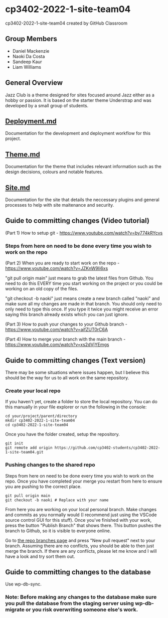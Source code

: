 # cp3402-2022-1-site-team04
cp3402-2022-1-site-team04 created by GitHub Classroom

## Group Members 
- Daniel Mackenzie
- Naoki Da Costa
- Sandeep Kaur
- Liam Williams

## General Overview
Jazz Club is a theme designed for sites focused around Jazz either as a hobby or passion. It is based on the starter theme Understrap and was developed by a small group of students.

## [Deployment.md]([url](https://github.com/cp3402-students/cp3402-2022-1-site-team04/blob/main/deployment.md))
Documentation for the development and deployment workflow for this project.

## [Theme.md]([url](https://github.com/cp3402-students/cp3402-2022-1-site-team04/blob/main/theme.md))
Documentation for the theme that includes relevant information such as the design decisions, colours and notable features.

## [Site.md]([url](https://github.com/cp3402-students/cp3402-2022-1-site-team04/blob/main/site.md))
Documentation for the site that details the neccessary plugins and general processes to help with site maitenance and security.



## Guide to committing changes (Video tutorial)
(Part 1) How to setup git - https://www.youtube.com/watch?v=by774kRYcvs

### Steps from here on need to be done every time you wish to work on the repo

(Part 2) When you are ready to start work on the repo - https://www.youtube.com/watch?v=JZKnW9Ii6xs

"git pull origin main" just means to grab the latest files from Github. You need to do this EVERY time you 
start working on the project or you could be working on an old copy of the files.

"git checkout -b naoki" just means create a new branch called "naoki" and make sure all my changes are made in 
that branch. You should only need to only need to type this once. If you type it twice you might receive an 
error saying this branch already exists which you can just ignore.

(Part 3) How to push your changes to your Github branch - https://www.youtube.com/watch?v=aifZUT0rC6A

(Part 4) How to merge your branch with the main branch - https://www.youtube.com/watch?v=xs2dVjYEmgs


## Guide to committing changes (Text version)

There may be some situations where issues happen, but I believe this should be the way for us to all work on the same repository.

### Create your local repo

If you haven't yet, create a folder to store the local repository. You can do this manually in your file explorer or run the following in the console:

```shell
cd your/project/parent/directory
mkdir cp3402-2022-1-site-team04
cd cp3402-2022-1-site-team04
```

Once you have the folder created, setup the repository.

```shell
git init
git remote add origin https://github.com/cp3402-students/cp3402-2022-1-site-team04.git
```

### Pushing changes to the shared repo

Steps from here on need to be done every time you wish to work on the repo. Once you have completed your merge you restart from here to ensure you are pushing to the correct place.

```shell
git pull origin main
git checkout -b naoki # Replace with your name
```

From here you are working on your local personal branch. Make changes and commits as you normally would (I recommend just using the VSCode source control GUI for this stuff). Once you've finished with your work, press the button "Publish Branch" that shows there. This button pushes the branch to Github, so it is visible to everyone online.

Go to [the repo branches page](https://github.com/cp3402-students/cp3402-2022-1-site-team04/branches) and press "New pull request" next to your branch. Assuming there are no conflicts, you should be able to then just merge the branch. If there are any conflicts, please let me know and I will have a look and try sort them out.

## Guide to committing changes to the database
Use wp-db-sync.
### Note: Before making any changes to the database make sure you pull the database from the staging server using wp-db-migrate or you risk overwriting someone else's work.
